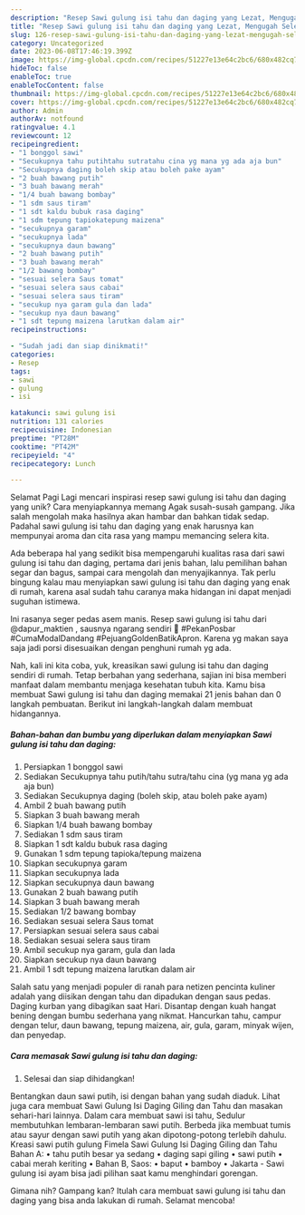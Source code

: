 ```yaml
---
description: "Resep Sawi gulung isi tahu dan daging yang Lezat, Mengugah Selera"
title: "Resep Sawi gulung isi tahu dan daging yang Lezat, Mengugah Selera"
slug: 126-resep-sawi-gulung-isi-tahu-dan-daging-yang-lezat-mengugah-selera
category: Uncategorized
date: 2023-06-08T17:46:19.399Z
image: https://img-global.cpcdn.com/recipes/51227e13e64c2bc6/680x482cq70/sawi-gulung-isi-tahu-dan-daging-foto-resep-utama.jpg
hideToc: false
enableToc: true
enableTocContent: false
thumbnail: https://img-global.cpcdn.com/recipes/51227e13e64c2bc6/680x482cq70/sawi-gulung-isi-tahu-dan-daging-foto-resep-utama.jpg
cover: https://img-global.cpcdn.com/recipes/51227e13e64c2bc6/680x482cq70/sawi-gulung-isi-tahu-dan-daging-foto-resep-utama.jpg
author: Admin
authorAv: notfound
ratingvalue: 4.1
reviewcount: 12
recipeingredient:
- "1 bonggol sawi"
- "Secukupnya tahu putihtahu sutratahu cina yg mana yg ada aja bun"
- "Secukupnya daging boleh skip atau boleh pake ayam"
- "2 buah bawang putih"
- "3 buah bawang merah"
- "1/4 buah bawang bombay"
- "1 sdm saus tiram"
- "1 sdt kaldu bubuk rasa daging"
- "1 sdm tepung tapiokatepung maizena"
- "secukupnya garam"
- "secukupnya lada"
- "secukupnya daun bawang"
- "2 buah bawang putih"
- "3 buah bawang merah"
- "1/2 bawang bombay"
- "sesuai selera Saus tomat"
- "sesuai selera saus cabai"
- "sesuai selera saus tiram"
- "secukup nya garam gula dan lada"
- "secukup nya daun bawang"
- "1 sdt tepung maizena larutkan dalam air"
recipeinstructions:

- "Sudah jadi dan siap dinikmati!"
categories:
- Resep
tags:
- sawi
- gulung
- isi

katakunci: sawi gulung isi 
nutrition: 131 calories
recipecuisine: Indonesian
preptime: "PT28M"
cooktime: "PT42M"
recipeyield: "4"
recipecategory: Lunch

---
```



Selamat Pagi Lagi mencari inspirasi resep sawi gulung isi tahu dan daging yang unik? Cara menyiapkannya memang Agak susah-susah gampang. Jika salah mengolah maka hasilnya akan hambar dan bahkan tidak sedap. Padahal sawi gulung isi tahu dan daging yang enak harusnya kan mempunyai aroma dan cita rasa yang mampu memancing selera kita.


Ada beberapa hal yang sedikit bisa mempengaruhi kualitas rasa dari sawi gulung isi tahu dan daging, pertama dari jenis bahan, lalu pemilihan bahan segar dan bagus, sampai cara mengolah dan menyajikannya. Tak perlu bingung kalau mau menyiapkan sawi gulung isi tahu dan daging yang enak di rumah, karena asal sudah tahu caranya maka hidangan ini dapat menjadi suguhan istimewa.

Ini rasanya seger pedas asem manis. Resep sawi gulung isi tahu dari @dapur_maktien , sausnya ngarang sendiri 🤭 #PekanPosbar #CumaModalDandang #PejuangGoldenBatikApron. Karena yg makan saya saja jadi porsi disesuaikan dengan penghuni rumah yg ada.


Nah, kali ini kita coba, yuk, kreasikan sawi gulung isi tahu dan daging sendiri di rumah. Tetap berbahan yang sederhana, sajian ini bisa memberi manfaat dalam membantu menjaga kesehatan tubuh kita. Kamu bisa membuat Sawi gulung isi tahu dan daging memakai 21 jenis bahan dan 0 langkah pembuatan. Berikut ini langkah-langkah dalam membuat hidangannya.

<!--inarticleads1-->

##### Bahan-bahan dan bumbu yang diperlukan dalam menyiapkan Sawi gulung isi tahu dan daging:

1. Persiapkan 1 bonggol sawi
1. Sediakan Secukupnya tahu putih/tahu sutra/tahu cina (yg mana yg ada aja bun)
1. Sediakan Secukupnya daging (boleh skip, atau boleh pake ayam)
1. Ambil 2 buah bawang putih
1. Siapkan 3 buah bawang merah
1. Siapkan 1/4 buah bawang bombay
1. Sediakan 1 sdm saus tiram
1. Siapkan 1 sdt kaldu bubuk rasa daging
1. Gunakan 1 sdm tepung tapioka/tepung maizena
1. Siapkan secukupnya garam
1. Siapkan secukupnya lada
1. Siapkan secukupnya daun bawang
1. Gunakan 2 buah bawang putih
1. Siapkan 3 buah bawang merah
1. Sediakan 1/2 bawang bombay
1. Sediakan sesuai selera Saus tomat
1. Persiapkan sesuai selera saus cabai
1. Sediakan sesuai selera saus tiram
1. Ambil secukup nya garam, gula dan lada
1. Siapkan secukup nya daun bawang
1. Ambil 1 sdt tepung maizena larutkan dalam air


Salah satu yang menjadi populer di ranah para netizen pencinta kuliner adalah yang diisikan dengan tahu dan dipadukan dengan saus pedas. Daging kurban yang dibagikan saat Hari. Disantap dengan kuah hangat bening dengan bumbu sederhana yang nikmat. Hancurkan tahu, campur dengan telur, daun bawang, tepung maizena, air, gula, garam, minyak wijen, dan penyedap. 

<!--inarticleads2-->

##### Cara memasak Sawi gulung isi tahu dan daging:


1. Selesai dan siap dihidangkan!

Bentangkan daun sawi putih, isi dengan bahan yang sudah diaduk. Lihat juga cara membuat Sawi Gulung Isi Daging Giling dan Tahu dan masakan sehari-hari lainnya. Dalam cara membuat sawi isi tahu, Sedulur membutuhkan lembaran-lembaran sawi putih. Berbeda jika membuat tumis atau sayur dengan sawi putih yang akan dipotong-potong terlebih dahulu. Kreasi sawi putih gulung Fimela Sawi Gulung Isi Daging Giling dan Tahu Bahan A: • tahu putih besar ya sedang • daging sapi giling • sawi putih • cabai merah keriting • Bahan B, Saos: • baput • bamboy • Jakarta - Sawi gulung isi ayam bisa jadi pilihan saat kamu menghindari gorengan. 

Gimana nih? Gampang kan? Itulah cara membuat sawi gulung isi tahu dan daging yang bisa anda lakukan di rumah. Selamat mencoba!
